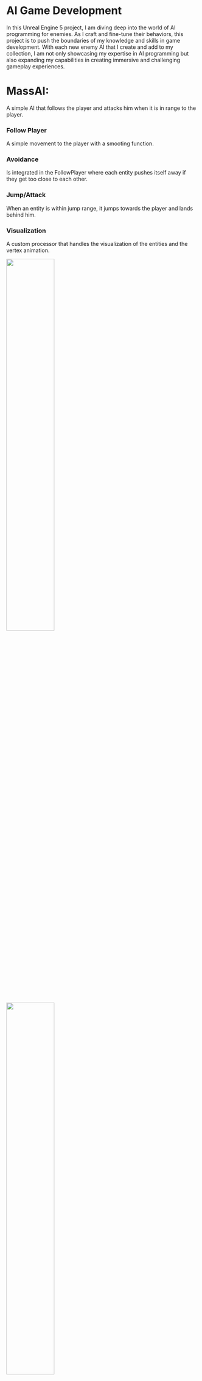 # AI Game Development

In this Unreal Engine 5 project, I am diving deep into the world of AI programming for enemies. As I craft and fine-tune their behaviors, this project is to push the boundaries of my knowledge and skills in game development. 
With each new enemy AI that I create and add to my collection, I am not only showcasing my expertise in AI programming but also expanding my capabilities in creating immersive and challenging gameplay experiences.

# MassAI:
A simple AI that follows the player and attacks him when it is in range to the player.

  ### Follow Player 
  A simple movement to the player with a smooting function.
  ### Avoidance
  Is integrated in the FollowPlayer where each entity pushes itself away if they get too close to each other. 
  ### Jump/Attack 
  When an entity is within jump range, it jumps towards the player and lands behind him.
  ### Visualization
  A custom processor that handles the visualization of the entities and the vertex animation.

 <img src="https://github.com/Almin-B/Boss_AI/blob/main/AI_Gifs/MassAI_01.gif" width="50%" height="50%"/>
 <img src="https://github.com/Almin-B/Boss_AI/blob/main/AI_Gifs/MassAI_03.gif" width="50%" height="50%"/>

# Attack Objects
Attack Objects is a easy method for creating and executing attacks or actions.
An object is created that exists in the background and contains information for the desired attack/action and is deleted after execution. This makes it easy to create attacks or actions which are then be executed by the enemy and each attack/action is separated from one another, making the addition of new attacks/actions more organized.

 ### Creation
 
 <img src="https://github.com/Almin-B/Boss_AI/blob/main/AI_Gifs/CreateAttackObj.gif" width="50%" height="50%"/>

 Example of information and scripts in an attack object:
 
 <img src="https://github.com/Almin-B/Boss_AI/blob/main/AI_Gifs/AttackObj_01.PNG" width="85%" height="85%"/>
 
 ### Assign
 
 <img src="https://github.com/Almin-B/Boss_AI/blob/main/AI_Gifs/AssignAttackObj.gif" width="50%" height="50%"/>
 
 ### Attack Execute
 
 <img src="https://github.com/Almin-B/Boss_AI/blob/main/AI_Gifs/ExecuteAttackObj.gif" width="50%" height="50%"/>

 
# Currupted Raccoon

## Boss Entrance
A start sequence that is activated when entering the boss arena that starts the boss fight

<img src="https://github.com/Almin-B/Boss_AI/blob/main/AI_Gifs/BossAI_Entrance.gif" width="85%" height="85%"/>

## Attacks

 ### Simple Attacks
 Simple bite and claw attacks that are combined and executed rapidly by the boss
 
 <img src="https://github.com/Almin-B/Boss_AI/blob/main/AI_Gifs/BossAI_Attack_Simple_01.gif" width="85%" height="85%"/>
 <img src="https://github.com/Almin-B/Boss_AI/blob/main/AI_Gifs/BossAI_Attack_Simple_02.gif" width="85%" height="85%"/>
 
 ### Delayed Attack
 An attack that is delayed by the boss to disorient the player
 
 <img src="https://github.com/Almin-B/Boss_AI/blob/main/AI_Gifs/BossAI_Attack_Delay.gif" width="85%" height="85%"/>
 
 ### Stumper Attack
 An environmental attack that deals damage to everything within a radius of the boss
 
 <img src="https://github.com/Almin-B/Boss_AI/blob/main/AI_Gifs/BossAI_Attack_Stumper.gif" width="85%" height="85%"/>
 
 ### Roll Attack
 An attack that is added in the second phase (below 50 % boss life) in which the boss first jumps upwards and disappears from sight, only to deal major damage to the player after a short time with a roll attack. During this attack, the player is warned which side the attack is coming from (indicated by a red pulse effect in the HUD).
 
 <img src="https://github.com/Almin-B/Boss_AI/blob/main/AI_Gifs/BossAI_RollAttack.gif" width="85%" height="85%"/>
 
## Player Action Reading and Player Punishment
The boss can read certain actions of the player and then execute counter attacks to punish the player. In this case, the boss only reads whether the player is healing, which means that badly timed heals are punished (the boss has a 50% chance of performing a counterattack).

<img src="https://github.com/Almin-B/Boss_AI/blob/main/AI_Gifs/BossAI_PunishAttack.gif" width="85%" height="85%"/>

## Boss Stunn
The Guard mechanic already implemented in SpearFighter was also used here, where the boss's guard breaks and he cannot move for a short time.

<img src="https://github.com/Almin-B/Boss_AI/blob/main/AI_Gifs/BossAI_Stunn.gif" width="85%" height="85%"/>

# SpearFighter

## Patrolling
Patrolling is pretty simple, the enemy moves to each PatrolPoint, waits there for a while and then moves on to the next one. In order to create a **PatrolPath**, you have to drag the blueprint **BP_EnemyPatrolPath** into the level and then you can add an array of vectors in the details panel, where for each new element a **Gizmo** is added, allowing you to set the respective **PatrolPoint Location**.

 <img src="https://github.com/Almin-B/Boss_AI/blob/main/AI_Gifs/LanceFighterGIF-Pathfollowing.gif" width="85%" height="85%"/>
 
## Defense
 ### Guard Buildup
 The **Guard** is the enemy's **Defense Stamina**, which is built up when the enemy blocks attacks from the player. This bar is shown as a yellow outline around the enemy's life bar and is also reduced again if the player does not attack the enemy for a longer   period of time.
 ### Guard Break
 If the Guard bar is fully built up, the enemy's defense breaks, resulting in the opponent being stunned for a short time and losing life.
 
 <img src="https://github.com/Almin-B/Boss_AI/blob/main/AI_Gifs/LanceFighterGIF-GuardBuildUpAndBreake.gif" width="85%" height="85%"/>
 
## Attacks

### 1. Spear Thrust
The Spear Thrust Attack, where the enemy rushes towards the player and damages the player when it hits him, is used to prevent the player from running away from the enemy so easily.
This attack is only executed by the enemy when he is far away from the player.

 <img src="https://github.com/Almin-B/Boss_AI/blob/main/AI_Gifs/LanceFighterGIF-Thrust.gif" width="85%" height="85%"/>

### 2. Windblade Projectile Attack
The WindBlade Projectile Attack, in which the enemy shoots a projectile towards the player, is executed when the enemy is not too close to the player or after the enemy blocks an attack from the player and then dashes backwards to get distance to the player. The player can then dodge or block this attack.  

 <img src="https://github.com/Almin-B/Boss_AI/blob/main/AI_Gifs/LanceFighterGIF-Windblade.gif" width="85%" height="85%"/>

### 3. Close Combat Attacks
The close combat attacks consist of 3 different fast attacks, where each attack has its own percentage probability of being executed. These probabilities are set in the corresponding enemy blueprint (e.g. BP_LanceFighter).  

### Attack 1
<img src="https://github.com/Almin-B/Boss_AI/blob/main/AI_Gifs/LanceFighterGIF-CombatAttack1.gif" width="85%" height="85%"/>
### Attack 2
<img src="https://github.com/Almin-B/Boss_AI/blob/main/AI_Gifs/LanceFighterGIF-CombatAttack2.gif" width="85%" height="85%"/>
### Attack 3
<img src="https://github.com/Almin-B/Boss_AI/blob/main/AI_Gifs/LanceFighterGIF-CombatAttack3.gif" width="85%" height="85%"/>
